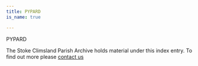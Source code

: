 ```yaml
---
title: PYPARD
is_name: true

---
```


PYPARD


The Stoke Climsland Parish Archive holds material under this index entry. To find out more please [contact us](/contact/)
